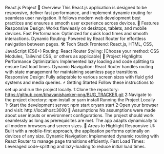 React.js Project 📖 Overview This React.js application is designed to be responsive, deliver fast performance, and implement dynamic routing for seamless user navigation. It follows modern web development best practices and ensures a smooth user experience across devices. 🚀 Features Responsive Design: Works flawlessly on desktops, tablets, and mobile devices. Fast Performance: Optimized for quick load times and smooth interactions. Dynamic Routing: Powered by React Router for effortless navigation between pages. 🛠️ Tech Stack Frontend: React.js, HTML, CSS, JavaScript (ES6+) Routing: React Router Styling: [Choose your method: CSS Modules, Tailwind CSS, or others as applicable] 📂 Project Highlights Performance Optimization: Implemented lazy loading and code splitting to ensure fast load times. Dynamic Navigation: React Router handles routing with state management for maintaining seamless page transitions. Responsive Design: Fully adaptable to various screen sizes with fluid grid systems and media queries. 
⚡ Getting Started Follow these instructions to set up and run the project locally.
1:Clone the repository: https://github.com/bhavanishanker-png/BUG_TRACKER.git
2:Navigate to the project directory: npm install or yarn install
Running the Project Locally 
1: Start the development server: npm start oryarn start
2:Open your browser and visit: http://localhost:3000
🧠 Assumptions No assumptions were made about user inputs or environment configurations. The project should work seamlessly as long as prerequisites are met. The app adapts dynamically to all modern browsers and screen sizes. 🛑 Areas to Highlight Responsive UI: Built with a mobile-first approach, the application performs optimally on devices of any size. Dynamic Navigation: Implemented dynamic routing with React Router to manage page transitions efficiently. Fast Load Times: Leveraged code-splitting and lazy-loading to reduce initial load times.
